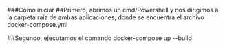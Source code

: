 ###Como iniciar
##Primero, abrimos un cmd/Powershell y nos dirigimos a la carpeta raíz de ambas aplicaciones, donde se encuentra el archivo docker-compose.yml

##Segundo, ejecutamos el comando docker-compose up --build
